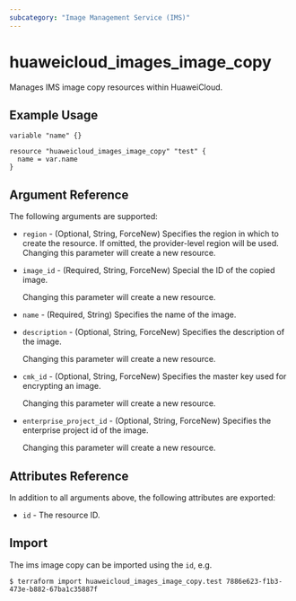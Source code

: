 ```yaml
---
subcategory: "Image Management Service (IMS)"
---
```


# huaweicloud_images_image_copy

Manages IMS image copy resources within HuaweiCloud.

## Example Usage

```hcl
variable "name" {}

resource "huaweicloud_images_image_copy" "test" {
  name = var.name
}
```

## Argument Reference

The following arguments are supported:

* `region` - (Optional, String, ForceNew) Specifies the region in which to create the resource.
  If omitted, the provider-level region will be used. Changing this parameter will create a new resource.

* `image_id` - (Required, String, ForceNew) Special the ID of the copied image.

  Changing this parameter will create a new resource.

* `name` - (Required, String) Specifies the name of the image.

* `description` - (Optional, String, ForceNew) Specifies the description of the image.

  Changing this parameter will create a new resource.

* `cmk_id` - (Optional, String, ForceNew) Specifies the master key used for encrypting an image.

  Changing this parameter will create a new resource.

* `enterprise_project_id` - (Optional, String, ForceNew) Specifies the enterprise project id of the image.

  Changing this parameter will create a new resource.

## Attributes Reference

In addition to all arguments above, the following attributes are exported:

* `id` - The resource ID.

## Import

The ims image copy can be imported using the `id`, e.g.

```
$ terraform import huaweicloud_images_image_copy.test 7886e623-f1b3-473e-b882-67ba1c35887f
```
